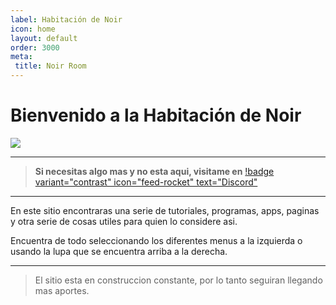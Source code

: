 ```yaml
---
label: Habitación de Noir
icon: home
layout: default
order: 3000
meta:
 title: Noir Room
---
```

# Bienvenido a la Habitación de Noir

![](https://i.postimg.cc/mgmrmWLT/NOIR-ROOM.png)

---

> **Si necesitas algo mas y no esta aqui, visitame en** [!badge variant="contrast" icon="feed-rocket" text="Discord"](https://discord.gg/hVKeY3uEru) 

---

En este sitio encontraras una serie de tutoriales, programas, apps, paginas y otra serie de cosas utiles para quien lo considere asi.

Encuentra de todo seleccionando los diferentes menus a la izquierda o usando la lupa que se encuentra arriba a la derecha.

---

> El sitio esta en construccion constante, por lo tanto seguiran llegando mas aportes.
